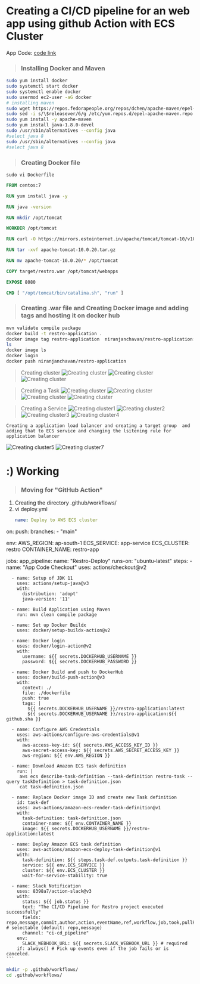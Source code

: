# Creating a CI/CD pipeline for an web app using github Action with ECS Cluster

App Code: 
    [code link](https://github.com/niranjan-cell/restro-application)

> ### Installing Docker and Maven 
```sh 
sudo yum install docker
sudo systemctl start docker
sudo systemctl enable docker
sudo usermod ec2-user -aG docker
# installing maven
sudo wget https://repos.fedorapeople.org/repos/dchen/apache-maven/epel-apache-maven.repo -O /etc/yum.repos.d/epel-apache-maven.repo
sudo sed -i s/\$releasever/6/g /etc/yum.repos.d/epel-apache-maven.repo
sudo yum install -y apache-maven
sudo yum install java-1.8.0-devel
sudo /usr/sbin/alternatives --config java
#select java 8
sudo /usr/sbin/alternatives --config java
#select java 8
```
> ### Creating Docker file
```
sudo vi Dockerfile
```
```Dockerfile
FROM centos:7

RUN yum install java -y

RUN java -version

RUN mkdir /opt/tomcat

WORKDIR /opt/tomcat

RUN curl -O https://mirrors.estointernet.in/apache/tomcat/tomcat-10/v10.0.20/bin/apache-tomcat-10.0.20.tar.gz

RUN tar -xvf apache-tomcat-10.0.20.tar.gz

RUN mv apache-tomcat-10.0.20/* /opt/tomcat

COPY target/restro.war /opt/tomcat/webapps

EXPOSE 8080

CMD [ "/opt/tomcat/bin/catalina.sh", "run" ]
```
> ### Creating .war file and  Creating Docker image and adding tags and hosting it on docker hub
```sh
mvn validate compile package
docker build -t restro-application .
docker image tag restro-application  niranjanchavan/restro-application:latest
ls
docker image ls
docker login
docker push niranjanchavan/restro-application
```
> Creating cluster
![Creating cluster](.ignore/1.PNG)
![Creating cluster](.ignore/2.PNG)
![Creating cluster](.ignore/3.PNG)

> Creating a Task
![Creating cluster](.ignore/5.PNG)
![Creating cluster](.ignore/6.PNG)
![Creating cluster](.ignore/7.PNG)
![Creating cluster](.ignore/11.png)

> Creating a Service
![Creating cluster1](.ignore/8.PNG)
![Creating cluster2](.ignore/9.PNG)
![Creating cluster3](.ignore/13.png)
![Creating cluster4](.ignore/14.png)

```text
Creating a application load balancer and creating a target group  and adding that to ECS service and changing the lsitening rule for application balancer
```
![Creating cluster5](.ignore/12.png)
![Creating cluster7](.ignore/15.PNG)


# :) Working 


> ### Moving for "GitHub Action"

1. Creating the directory .github/workflows/
2. vi deploy.yml
    ```yml
    name: Deploy to AWS ECS cluster

on:
 push:
   branches:
     - "main"

env:
 AWS_REGION: ap-south-1
 ECS_SERVICE: app-service
 ECS_CLUSTER: restro
 CONTAINER_NAME: restro-app

jobs:
  app_pipeline:
    name: "Restro-Deploy"
    runs-on: "ubuntu-latest"
    steps:
      - name: "App Code Checkout"
        uses: actions/checkout@v2
      
      - name: Setup of JDK 11
        uses: actions/setup-java@v3
        with:
          distribution: 'adopt'
          java-version: '11'
    
      - name: Build Application using Maven
        run: mvn clean compile package

      - name: Set up Docker Buildx
        uses: docker/setup-buildx-action@v2

      - name: Docker login
        uses: docker/login-action@v2
        with:
          username: ${{ secrets.DOCKERHUB_USERNAME }}
          password: ${{ secrets.DOCKERHUB_PASSWORD }}

      - name: Docker Build and push to DockerHub
        uses: docker/build-push-action@v3
        with:
          context: ./
          file: ./dockerfile
          push: true
          tags: |
            ${{ secrets.DOCKERHUB_USERNAME }}/restro-application:latest
            ${{ secrets.DOCKERHUB_USERNAME }}/restro-application:${{ github.sha }}
      
      - name: Configure AWS Credentials
        uses: aws-actions/configure-aws-credentials@v1
        with:
          aws-access-key-id: ${{ secrets.AWS_ACCESS_KEY_ID }}
          aws-secret-access-key: ${{ secrets.AWS_SECRET_ACCESS_KEY }}
          aws-region: ${{ env.AWS_REGION }}

      - name: Download Amazon ECS task definition
        run: | 
         aws ecs describe-task-definition --task-definition restro-task --query taskDefinition > task-definition.json
         cat task-definition.json

      - name: Replace Docker image ID and create new Task definition
        id: task-def
        uses: aws-actions/amazon-ecs-render-task-definition@v1
        with:
          task-definition: task-definition.json
          container-name: ${{ env.CONTAINER_NAME }}
          image: ${{ secrets.DOCKERHUB_USERNAME }}/restro-application:latest

      - name: Deploy Amazon ECS task definition
        uses: aws-actions/amazon-ecs-deploy-task-definition@v1
        with:
          task-definition: ${{ steps.task-def.outputs.task-definition }}
          service: ${{ env.ECS_SERVICE }}
          cluster: ${{ env.ECS_CLUSTER }}
          wait-for-service-stability: true

      - name: Slack Notification
        uses: 8398a7/action-slack@v3
        with:
          status: ${{ job.status }}
          text: "The CI/CD Pipeline for Restro project executed successfully"
          fields: repo,message,commit,author,action,eventName,ref,workflow,job,took,pullRequest # selectable (default: repo,message)
          channel: "ci-cd_pipeline"
        env:
          SLACK_WEBHOOK_URL: ${{ secrets.SLACK_WEBHOOK_URL }} # required
        if: always() # Pick up events even if the job fails or is canceled.
    ```
```sh
mkdir -p .github/workflows/
cd .github/workflows/
```

